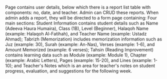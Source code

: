 Page contains user details, below which there is a report list table with components: no, date, and teacher. Admin can CRUD these reports. When admin adds a report, they will be directed to a form page containing:
Four main sections: Student Information contains student details such as Name (Adeeva Haura Humaira), Class (1B), Level (Beginner), Halaqoh Name (example: Halaqoh Al-Fatihah), and Teacher Name (example: Ustadz Ahmad); Tabrizh (Memorization) includes memorization information such as Juz (example: 30), Surah (example: An-Nas), Verses (example: 1-6), and Amount Memorized (example: 6 verses); Tahsin (Reading Improvement) contains learning data such as Module (example: Module 1), Chapter (example: Arabic Letters), Pages (example: 15-20), and Lines (example: 1-10); and Teacher's Notes which is an area for teacher's notes on student progress, evaluation, and suggestions for the following week.